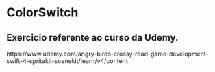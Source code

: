# ColorSwitch
<h2>Exercicio referente ao curso da Udemy.</h2>
https://www.udemy.com/angry-birds-crossy-road-game-development-swift-4-spritekit-scenekit/learn/v4/content
